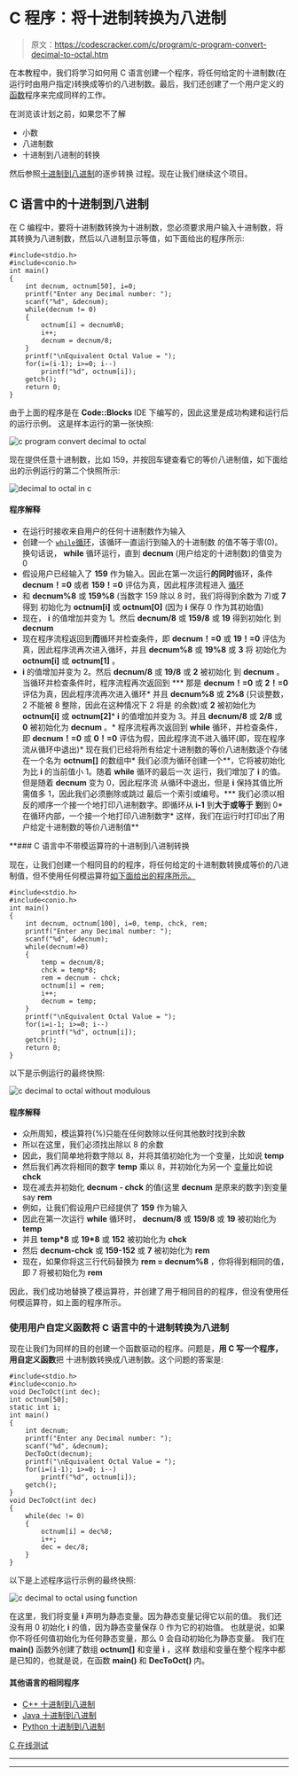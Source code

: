 # C 程序：将十进制转换为八进制

> 原文：<https://codescracker.com/c/program/c-program-convert-decimal-to-octal.htm>

在本教程中，我们将学习如何用 C 语言创建一个程序，将任何给定的十进制数(在运行时由用户指定)转换成等价的八进制数。最后，我们还创建了一个用户定义的[函数](/c/c-functions.htm)程序来完成同样的工作。

在浏览该计划之前，如果您不了解

*   小数
*   八进制数
*   十进制到八进制的转换

然后参照[十进制到八进制](/computer-fundamental/decimal-to-octal.htm)的逐步转换 过程。现在让我们继续这个项目。

## C 语言中的十进制到八进制

在 C 编程中，要将十进制数转换为十进制数，您必须要求用户输入十进制数，将其转换为八进制数，然后以八进制显示等值，如下面给出的程序所示:

```
#include<stdio.h>
#include<conio.h>
int main()
{
    int decnum, octnum[50], i=0;
    printf("Enter any Decimal number: ");
    scanf("%d", &decnum);
    while(decnum != 0)
    {
        octnum[i] = decnum%8;
        i++;
        decnum = decnum/8;
    }
    printf("\nEquivalent Octal Value = ");
    for(i=(i-1); i>=0; i--)
        printf("%d", octnum[i]);
    getch();
    return 0;
}
```

由于上面的程序是在 **Code::Blocks** IDE 下编写的，因此这里是成功构建和运行后的运行示例。 这是样本运行的第一张快照:

![c program convert decimal to octal](img/de006a0488c8f5e437626f1d5ea67095.png)

现在提供任意十进制数，比如 159，并按回车键查看它的等价八进制值，如下面给出的示例运行的第二个快照所示:

![decimal to octal in c](img/eb2ccb8c2318f9b902fb99a79e096e56.png)

#### 程序解释

*   在运行时接收来自用户的任何十进制数作为输入
*   创建一个 [`while`循环](/c/c-while-loop.htm)，该循环一直运行到输入的十进制数 的值不等于零(0)。换句话说， **while** 循环运行，直到 **decnum** (用户给定的十进制数)的值变为 0
*   假设用户已经输入了 **159** 作为输入。因此在第一次运行**的同时**循环，条件 **decnum！=0** 或者 **159！=0** 评估为真，因此程序流程进入 [循环](/c/c-loops.htm)
*   和 **decnum%8** 或 **159%8** (当数字 159 除以 8 时，我们将得到余数为 7)或 **7** 得到 初始化为 **octnum[i]** 或 **octnum[0]** (因为 **i** 保存 0 作为其初始值)
*   现在， **i** 的值增加并变为 1。然后 **decnum/8** 或 **159/8** 或 **19** 得到初始化 到 **decnum**
*   现在程序流程返回到**而**循环并检查条件，即 **decnum！=0** 或 **19！=0** 评估为真，因此程序流再次进入循环，并且 **decnum%8** 或 **19%8** 或 **3** 将 初始化为 **octnum[i]** 或 **octnum[1]** 。
*   **i** 的值增加并变为 2。然后 **decnum/8** 或 **19/8** 或 **2** 被初始化 到 **decnum** 。当循环并检查条件时，程序流程再次返回到
***   那是 **decnum！=0** 或 **2！=0** 评估为真，因此程序流再次进入循环*   并且 **decnum%8** 或 **2%8** (只谈整数，2 不能被 8 整除，因此在这种情况下 2 将是 的余数)或 **2** 被初始化为 **octnum[i]** 或 **octnum[2]***   **i** 的值增加并变为 3。并且 **decnum/8** 或 **2/8** 或 **0** 被初始化为 **decnum** 。*   程序流程再次返回到 **while** 循环，并检查条件，即 **decnum！=0** 或 **0！=0** 评估为假，因此程序流不进入循环(即，现在程序流从循环中退出)*   现在我们已经将所有给定十进制数的等价八进制数逐个存储在一个名为 **octnum[]** 的数组中*   我们必须为循环创建一个**，它将被初始化为比 **i** 的当前值小 1。随着 **while** 循环的最后一次 运行，我们增加了 **i** 的值。但是随着 **decnum** 变为 0，因此程序流 从循环中退出，但是 **i** 保持其值比所需值多 1，因此我们必须删除或跳过 最后一个索引或编号。***   我们必须以相反的顺序一个接一个地打印八进制数字。即循环从 **i-1** 到**大于或等于 到**到 0*   在循环内部，一个接一个地打印八进制数字*   这样，我们在运行时打印出了用户给定十进制数的等价八进制值**

 **### C 语言中不带模运算符的十进制到八进制转换

现在，让我们创建一个相同目的的程序，将任何给定的十进制数转换成等价的八进制值，但不使用任何模运算符[如下面给出的程序所示。](/c/c-operators.htm)

```
#include<stdio.h>
#include<conio.h>
int main()
{
    int decnum, octnum[100], i=0, temp, chck, rem;
    printf("Enter any Decimal number: ");
    scanf("%d", &decnum);
    while(decnum!=0)
    {
        temp = decnum/8;
        chck = temp*8;
        rem = decnum - chck;
        octnum[i] = rem;
        i++;
        decnum = temp;
    }
    printf("\nEquivalent Octal Value = ");
    for(i=i-1; i>=0; i--)
        printf("%d", octnum[i]);
    getch();
    return 0;
}
```

以下是示例运行的最终快照:

![c decimal to octal without modulous](img/9316b721d98ad1a86ec330c169fa5860.png)

#### 程序解释

*   众所周知，模运算符(%)只能在任何数除以任何其他数时找到余数
*   所以在这里，我们必须找出除以 8 的余数
*   因此，我们简单地将数字除以 8，并将其值初始化为一个变量，比如说 **temp**
*   然后我们再次将相同的数字 **temp** 乘以 8，并初始化为另一个 [变量](/c/c-variables.htm)比如说 **chck**
*   现在减去并初始化 **decnum - chck** 的值(这里 **decnum** 是原来的数字)到变量 say **rem**
*   例如，让我们假设用户已经提供了 **159** 作为输入
*   因此在第一次运行 **while** 循环时， **decnum/8** 或 **159/8** 或 **19** 被初始化为 **temp**
*   并且 **temp*8** 或 **19*8** 或 **152** 被初始化为 **chck**
*   然后 **decnum-chck** 或 **159-152** 或 **7** 被初始化为 **rem**
*   现在，如果你将这三行代码替换为 **rem = decnum%8** ，你将得到相同的值，即 7 将被初始化为 **rem**

因此，我们成功地替换了模运算符，并创建了用于相同目的的程序，但没有使用任何模运算符，如上面的程序所示。

### 使用用户自定义函数将 C 语言中的十进制转换为八进制

现在让我们为同样的目的创建一个函数驱动的程序。问题是，**用 C 写一个程序，用自定义函数**把 十进制数转换成八进制数。这个问题的答案是:

```
#include<stdio.h>
#include<conio.h>
void DecToOct(int dec);
int octnum[50];
static int i;
int main()
{
    int decnum;
    printf("Enter any Decimal number: ");
    scanf("%d", &decnum);
    DecToOct(decnum);
    printf("\nEquivalent Octal Value = ");
    for(i=(i-1); i>=0; i--)
        printf("%d", octnum[i]);
    getch();
}
void DecToOct(int dec)
{
    while(dec != 0)
    {
        octnum[i] = dec%8;
        i++;
        dec = dec/8;
    }
}
```

以下是上述程序运行示例的最终快照:

![c decimal to octal using function](img/e079668047304660b9b83d7af871f61b.png)

在这里，我们将变量 **i** 声明为静态变量。因为静态变量记得它以前的值。 我们还没有用 0 初始化 **i** 的值，因为静态变量保存 0 作为它的初始值。 也就是说，如果你不将任何值初始化为任何静态变量，那么 0 会自动初始化为静态变量。 我们在 **main()** 函数外创建了数组 **octnum[]** 和变量 **i** ，这样 数组和变量在整个程序中都是已知的，也就是说，在函数 **main()** 和 **DecToOct()** 内。

#### 其他语言的相同程序

*   [C++ 十进制到八进制](/cpp/program/cpp-program-convert-decimal-to-octal.htm)
*   [Java 十进制到八进制](/java/program/java-program-convert-decimal-to-octal.htm)
*   [Python 十进制到八进制](/python/program/python-program-convert-decimal-to-octal.htm)

[C 在线测试](/exam/showtest.php?subid=2)

* * *

* * ***